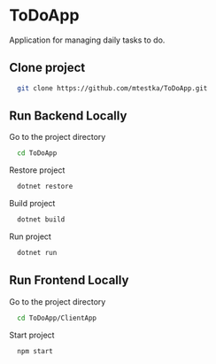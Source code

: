 ﻿# ToDoApp

Application for managing daily tasks to do.

## Clone project

```bash
  git clone https://github.com/mtestka/ToDoApp.git
```

## Run Backend Locally

Go to the project directory

```bash
  cd ToDoApp
```

Restore project

```bash
  dotnet restore
```

Build project

```bash
  dotnet build
```

Run project

```bash
  dotnet run
```


## Run Frontend Locally

Go to the project directory

```bash
  cd ToDoApp/ClientApp
```

Start project

```bash
  npm start
```